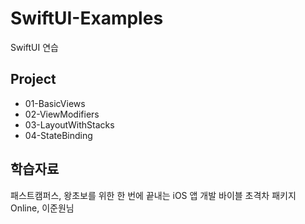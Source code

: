 # SwiftUI-Examples
SwiftUI 연습

## Project
* 01-BasicViews
* 02-ViewModifiers
* 03-LayoutWithStacks
* 04-StateBinding


## 학습자료
패스트캠퍼스, 왕초보를 위한 한 번에 끝내는 iOS 앱 개발 바이블 초격차 패키지 Online, 이준원님
